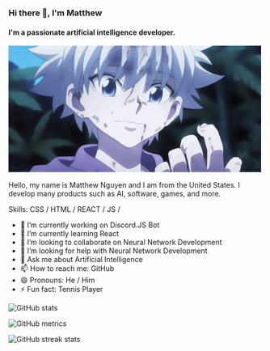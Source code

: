 ### Hi there 👋, I'm Matthew
#### I'm a passionate artificial intelligence developer.
![I'm a passionate artificial intelligence developer.](./assets/gifs/banner.gif)

Hello, my name is Matthew Nguyen and I am from the United States. I develop many products such as AI, software, games, and more.

Skills:  CSS / HTML / REACT / JS /

- 🔭 I’m currently working on Discord.JS Bot 
- 🌱 I’m currently learning React 
- 👯 I’m looking to collaborate on Neural Network Development 
- 🤔 I’m looking for help with Neural Network Development 
- 💬 Ask me about Artificial Intelligence 
- 📫 How to reach me: GitHub 
- 😄 Pronouns: He / Him 
- ⚡ Fun fact: Tennis Player 

![GitHub stats](https://github-readme-stats.vercel.app/api?username=SawayaX&show_icons=true&count_private=true)  

![GitHub metrics](https://metrics.lecoq.io/SawayaX)  

![GitHub streak stats](https://github-readme-streak-stats.herokuapp.com/?user=SawayaX)  